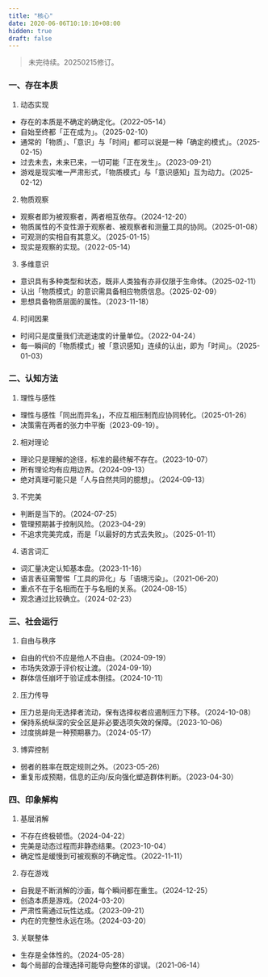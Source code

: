 ```yaml
---
title: "核心"
date: 2020-06-06T10:10:10+08:00
hidden: true
draft: false
---
```

> 未完待续。20250215修订。

### 一、存在本质
1. 动态实现
- 存在的本质是不确定的确定化。（2022-05-14）
- 自始至终都「正在成为」。（2025-02-10）
- 通常的「物质」、「意识」与「时间」都可以说是一种「确定的模式」。（2025-02-15）
- 过去未去，未来已来，一切可能「正在发生」。（2023-09-21）
- 游戏是现实唯一严肃形式，「物质模式」与「意识感知」互为动力。（2025-02-12）

2. 物质观察
- 观察者即为被观察者，两者相互依存。（2024-12-20）
- 物质属性的不变性源于观察者、被观察者和测量工具的协同。（2025-01-08）
- 可观测的实相自有其意义。（2025-01-15）
- 现实是观察的实现。（2022-05-14）

3. 多维意识
- 意识具有多种类型和状态，既非人类独有亦非仅限于生命体。（2025-02-11）
- 认出「物质模式」的意识需具备相应物质信息。（2025-02-09）
- 思想具备物质层面的属性。（2023-11-18）

4. 时间因果
- 时间只是度量我们流逝速度的计量单位。（2022-04-24）
- 每一瞬间的「物质模式」被「意识感知」连续的认出，即为「时间」。（2025-01-03）

### 二、认知方法
1. 理性与感性
- 理性与感性「同出而异名」，不应互相压制而应协同转化。（2025-01-26）
- 决策需在两者的张力中平衡（2023-09-19）。

2. 相对理论
- 理论只是理解的途径，标准的最终解不存在。（2023-10-07）
- 所有理论均有应用边界。（2024-09-13）
- 绝对真理可能只是「人与自然共同的臆想」。（2024-09-13）

3. 不完美
- 判断是当下的。（2024-07-25）
- 管理预期甚于控制风险。（2023-04-29）
- 不追求完美完成，而是「以最好的方式去失败」。（2025-01-11）

4. 语言词汇
- 词汇量决定认知基本盘。（2023-11-16）
- 语言表征需警惕「工具的异化」与「语境污染」。（2021-06-20）
- 重点不在于名相而在于与名相的关系。（2024-08-15）
- 观念通过比较确立。（2024-02-23）

### 三、社会运行
1. 自由与秩序
- 自由的代价不应是他人不自由。（2024-09-19）
- 市场失效源于评价权让渡。（2024-09-19）
- 群体信任崩坏于验证成本倒挂。（2024-10-11）

2. 压力传导
- 压力总是向无选择者流动，保有选择权者应遏制压力下移。（2024-10-08）
- 保持系统纵深的安全区是非必要选项失效的保障。（2023-10-06）
- 过度挑衅是一种预期暴力。（2024-05-17）

3. 博弈控制
- 弱者的胜率在既定规则之外。（2023-05-26）
- 重复形成预期，信息的正向/反向强化塑造群体判断。（2023-04-30）

### 四、印象解构
1. 基层消解
- 不存在终极顿悟。（2024-04-22）
- 完美是动态过程而非静态结果。（2023-10-04）
- 确定性是缓慢到可被观察的不确定性。（2022-11-11）

2. 存在游戏
- 自我是不断消解的沙画，每个瞬间都在重生。（2024-12-25）
- 创造本质是游戏。（2024-03-20）
- 严肃性需通过玩性达成。（2023-09-21）
- 内在的完整性永远在场。（2024-03-20）

3. 关联整体
- 生存是全体性的。（2024-05-28）
- 每个局部的合理选择可能导向整体的谬误。（2021-06-14）